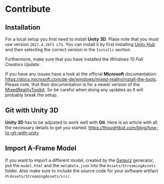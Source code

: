 # Contribute

## Installation

For a local setup you first need to install **Unity 3D**. Plase note that you must use version `2017.4.26f1 LTS`. You can install it by first installing [Unity Hub](https://unity3d.com/de/get-unity/download) and then selecting the correct version in the `Installs` section.

Furthermore, make sure that you have installed the *Windows 10 Fall Creators Update*.

If you have any issues have a look at the official **Microsoft** documentation: https://docs.microsoft.com/de-de/windows/mixed-reality/install-the-tools. Please note, that their documentation is for a newer version of the [MixedRealityToolkit](https://github.com/microsoft/MixedRealityToolkit-Unity). So be careful when doing any updates as it will probably break the setup.

## Git with Unity 3D

**Unity 3D** has to be adjusted to work well with **Git**. Here is an article with all the necessary details to get you started: https://thoughtbot.com/blog/how-to-git-with-unity


## Import A-Frame Model

If you want to import a different model, created by the [Getaviz](https://github.com/softvis-research/Getaviz) generator, put the `model.html` and the `metaData.json` into the `Assets/StreamingAssets` folder. Also make sure to include the source code for your software artifact in `Assets/StreamingAssets/src/`.
